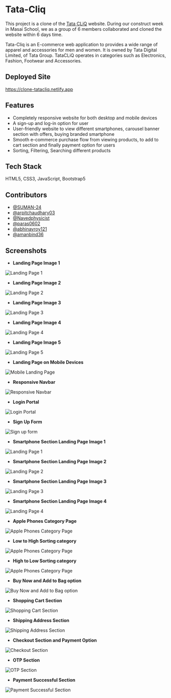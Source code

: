 # Tata-Cliq

This project is a clone of the [Tata CLiQ](https://www.tatacliq.com/) website. During our construct week in Masai School, we as a group of 6 members collaborated and cloned the website within 6 days time.

Tata-Cliq  is an E-commerce web application to provides a wide range of apparel and accessories for men and women. It is owned by Tata Digital Limited, of Tata Group. TataCLiQ operates in categories such as Electronics, Fashion, Footwear and Accessories.

## Deployed Site

https://clone-tatacliq.netlify.app

## Features

- Completely responsive website for both desktop and mobile devices
- A sign-up and log-in option for user
- User-friendly website to view different smartphones, carousel banner section with offers, buying branded smartphone
- Smooth e-commerce purchase flow from viewing products, to add to cart section and finally payment option for users
- Sorting, Filtering, Searching different products

## Tech Stack

HTML5, CSS3, JavaScript, Bootstrap5

## Contributors

- [@SUMAN-24](https://github.com/SUMAN-24)
- [@arpitchaudhary03](https://github.com/arpitchaudhary03)
- [@Navedphysicist](https://github.com/Navedphysicist)
- [@paras0602](https://github.com/paras0602)
- [@abhinavroy121](https://github.com/abhinavroy121)
- [@amanbind36 ](https://github.com/amanbind36)

## Screenshots

- **Landing Page Image 1**

![Landing Page 1](https://github.com/SUMAN-24/Tata-Cliq/blob/main/Website%20Sneak%20Peeks/Landing%20Page%201.png)

- **Landing Page Image 2**

![Landing Page 2](https://github.com/SUMAN-24/Tata-Cliq/blob/main/Website%20Sneak%20Peeks/Landing%20Page%202.png)

- **Landing Page Image 3**

![Landing Page 3](https://github.com/SUMAN-24/Tata-Cliq/blob/main/Website%20Sneak%20Peeks/Landing%20Page%203.png)

- **Landing Page Image 4**

![Landing Page 4](https://github.com/SUMAN-24/Tata-Cliq/blob/main/Website%20Sneak%20Peeks/Landing%20Page%204.png)

- **Landing Page Image 5**

![Landing Page 5](https://github.com/SUMAN-24/Tata-Cliq/blob/main/Website%20Sneak%20Peeks/Landing%20Page%205.png)

- **Landing Page on Mobile Devices**

![Mobile Landing Page](https://github.com/SUMAN-24/Tata-Cliq/blob/main/Website%20Sneak%20Peeks/Landing%20page%20mobile.png)

- **Responsive Navbar**

![Responsive Navbar](https://github.com/SUMAN-24/Tata-Cliq/blob/main/Website%20Sneak%20Peeks/Responsive%20Navbar.png)

- **Login Portal**

![Login Portal](https://github.com/SUMAN-24/Tata-Cliq/blob/main/Website%20Sneak%20Peeks/Login%20Portal.png)

- **Sign Up Form**

![Sign up form](https://github.com/SUMAN-24/Tata-Cliq/blob/main/Website%20Sneak%20Peeks/Sign%20Up%20form.png)

- **Smartphone Section Landing Page Image 1**

![Landing Page 1](https://github.com/SUMAN-24/Tata-Cliq/blob/main/Website%20Sneak%20Peeks/Landing%20Page%20of%20Smartphone%20section%20.png)

- **Smartphone Section Landing Page Image 2**

![Landing Page 2](https://github.com/SUMAN-24/Tata-Cliq/blob/main/Website%20Sneak%20Peeks/Landing%20Page%202%20of%20Smartphone%20section%20.png)

- **Smartphone Section Landing Page Image 3**

![Landing Page 3](https://github.com/SUMAN-24/Tata-Cliq/blob/main/Website%20Sneak%20Peeks/Landing%20Page%203%20of%20Smartphone%20section%20.png)

- **Smartphone Section Landing Page Image 4**

![Landing Page 4](https://github.com/SUMAN-24/Tata-Cliq/blob/main/Website%20Sneak%20Peeks/Landing%20Page%204%20of%20Smartphone%20section%20.png)

- **Apple Phones Category Page**

![Apple Phones Category Page](https://github.com/SUMAN-24/Tata-Cliq/blob/main/Website%20Sneak%20Peeks/Apple%20Phones%20Category%20Page.png)

- **Low to High Sorting category**

![Apple Phones Category Page](https://github.com/SUMAN-24/Tata-Cliq/blob/main/Website%20Sneak%20Peeks/Low%20to%20High%20sorting.png)

- **High to Low Sorting category**

![Apple Phones Category Page](https://github.com/SUMAN-24/Tata-Cliq/blob/main/Website%20Sneak%20Peeks/High%20to%20Low%20sorting.png)

- **Buy Now and Add to Bag option**

![Buy Now and Add to Bag option](https://github.com/SUMAN-24/Tata-Cliq/blob/main/Website%20Sneak%20Peeks/Buy%20Now%20and%20Add%20to%20Bag%20option.png)

- **Shopping Cart Section**

![Shopping Cart Section](https://github.com/SUMAN-24/Tata-Cliq/blob/main/Website%20Sneak%20Peeks/Shopping%20Cart.png)

- **Shipping Address Section**

![Shipping Address Section](https://github.com/SUMAN-24/Tata-Cliq/blob/main/Website%20Sneak%20Peeks/Shipping%20Address.png)

- **Checkout Section and Payment Option**

![Checkout Section](https://github.com/SUMAN-24/Tata-Cliq/blob/main/Website%20Sneak%20Peeks/checkout%20page.png)

- **OTP Section**

![OTP Section](https://github.com/SUMAN-24/Tata-Cliq/blob/main/Website%20Sneak%20Peeks/OTP%20section.png)

- **Payment Successful Section**

![Payment Successful Section](https://github.com/SUMAN-24/Tata-Cliq/blob/main/Website%20Sneak%20Peeks/Payment%20successful%20page.png)
